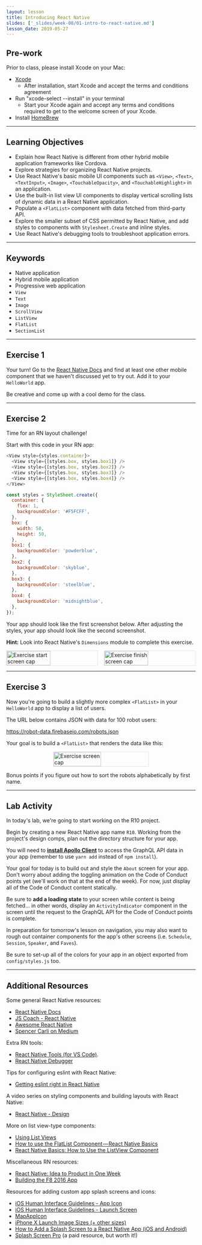 ```yaml
---
layout: lesson
title: Introducing React Native
slides: ['_slides/week-08/01-intro-to-react-native.md']
lesson_date: 2019-05-27
---
```


## Pre-work

Prior to class, please install Xcode on your Mac:

- [Xcode](https://developer.apple.com/xcode/)
  - After installation, start Xcode and accept the terms and conditions agreement
- Run "xcode-select --install" in your terminal
  - Start your Xcode again and accept any terms and conditions required to get to the welcome screen of your Xcode.
- Install [HomeBrew](https://brew.sh/)

---

## Learning Objectives

- Explain how React Native is different from other hybrid mobile application frameworks like Cordova.
- Explore strategies for organizing React Native projects.
- Use React Native's basic mobile UI components such as `<View>`, `<Text>`, `<TextInput>`, `<Image>`, `<TouchableOpacity>`, and `<TouchableHighlight>` in an application.
- Use the built-in list view UI components to display vertical scrolling lists of dynamic data in a React Native application.
- Populate a `<FlatList>` component with data fetched from third-party API.
- Explore the smaller subset of CSS permitted by React Native, and add styles to components with `Stylesheet.Create` and inline styles.
- Use React Native's debugging tools to troubleshoot application errors.

---

## Keywords

- Native application
- Hybrid mobile application
- Progressive web application
- `View`
- `Text`
- `Image`
- `ScrollView`
- `ListView`
- `FlatList`
- `SectionList`

---

## Exercise 1

Your turn! Go to the [React Native Docs](https://facebook.github.io/react-native/docs/getting-started.html) and find at least one other mobile component that we haven't discussed yet to try out. Add it to your `HelloWorld` app.

Be creative and come up with a cool demo for the class.

---

## Exercise 2

Time for an RN layout challenge!

Start with this code in your RN app:

```js
<View style={styles.container}>
  <View style={[styles.box, styles.box1]} />
  <View style={[styles.box, styles.box2]} />
  <View style={[styles.box, styles.box3]} />
  <View style={[styles.box, styles.box4]} />
</View>
```

```js
const styles = StyleSheet.create({
  container: {
    flex: 1,
    backgroundColor: '#F5FCFF',
  },
  box: {
    width: 50,
    height: 50,
  },
  box1: {
    backgroundColor: 'powderblue',
  },
  box2: {
    backgroundColor: 'skyblue',
  },
  box3: {
    backgroundColor: 'steelblue',
  },
  box4: {
    backgroundColor: 'midnightblue',
  },
});
```

Your app should look like the first screenshot below. After adjusting the styles, your app should look like the second screenshot.

**Hint:** Look into React Native's `Dimensions` module to complete this exercise.

<p style="display: flex; justify-content: space-between;" }>
  <img src="/public/exercises/rn1-e2-start.png" alt="Exercise start screen cap" style="width: 48%; height: 48%; border: 1px solid #e2e2e2;"/>
  <img src="/public/exercises/rn1-e2-finish.png" alt="Exercise finish screen cap" style="width: 48%; height: 48%; border: 1px solid #e2e2e2;"/>
</p>

---

## Exercise 3

Now you're going to build a slightly more complex `<FlatList>` in your `HelloWorld` app to display a list of users.

The URL below contains JSON with data for 100 robot users:

https://robot-data.firebaseio.com/robots.json

Your goal is to build a `<FlatList>` that renders the data like this:

<p style="display: flex; justify-content: center;" }>
  <img src="/public/exercises/rn1-e3.png" alt="Exercise screen cap" style="width: 50%; height: 50%;border: 1px solid #e2e2e2;"/>
</p>

Bonus points if you figure out how to sort the robots alphabetically by first name.

---

## Lab Activity

In today's lab, we're going to start working on the R10 project.

Begin by creating a new React Native app name `R10`. Working from the project's design comps, plan out the directory structure for your app.

You will need to **[install Apollo Client](https://www.apollographql.com/docs/react/essentials/get-started.html)** to access the GraphQL API data in your app (remember to use `yarn add` instead of `npm install`).

Your goal for today is to build out and style the `About` screen for your app. Don't worry about adding the toggling animation on the Code of Conduct points yet (we'll work on that at the end of the week). For now, just display all of the Code of Conduct content statically.

Be sure to **add a loading state** to your screen while content is being fetched... in other words, display an `ActivityIndicator` component in the screen until the request to the GraphQL API for the Code of Conduct points is complete.

In preparation for tomorrow's lesson on navigation, you may also want to rough out container components for the app's other screens (i.e. `Schedule`, `Session`, `Speaker`, and `Faves`).

Be sure to set-up all of the colors for your app in an object exported from `config/styles.js` too.

---

## Additional Resources

Some general React Native resources:

- [React Native Docs](https://facebook.github.io/react-native/docs/getting-started.html)
- [JS Coach - React Native](https://js.coach/react-native)
- [Awesome React Native](https://github.com/jondot/awesome-react-native)
- [Spencer Carli on Medium](https://medium.com/@spencer_carli)

Extra RN tools:

- [React Native Tools (for VS Code)](https://github.com/Microsoft/vscode-react-native).
- [React Native Debugger](https://github.com/jhen0409/react-native-debugger)

Tips for configuring eslint with React Native:

- [Getting eslint right in React Native](https://medium.com/the-react-native-log/getting-eslint-right-in-react-native-bd27524cc77b#.g7alsqenx)

A video series on styling components and building layouts with React Native:

- [React Native - Design](https://www.youtube.com/playlist?list=PL7D-0n1z1EbhkundIsOBaN_mlLvV4_hyO)

More on list view-type components:

- [Using List Views](http://facebook.github.io/react-native/docs/using-a-listview.html)
- [How to use the FlatList Component — React Native Basics](https://medium.com/react-native-development/how-to-use-the-flatlist-component-react-native-basics-92c482816fe6)
- [React Native Basics: How to Use the ListView Component](https://medium.com/differential/react-native-basics-how-to-use-the-listview-component-a0ec44cf1fe8#.asxki5zib)

Miscellaneous RN resources:

- [React Native: Idea to Product in One Week](https://medium.com/adjust-creative/prototyping-with-react-native-an-idea-to-production-in-one-week-3a6b4f474897#.ysexqnc13)
- [Building the F8 2016 App](http://makeitopen.com/tutorials/building-the-f8-app/planning/)

Resources for adding custom app splash screens and icons:

- [iOS Human Interface Guidelines - App Icon](https://developer.apple.com/ios/human-interface-guidelines/graphics/app-icon/)
- [iOS Human Interface Guidelines - Launch Screen](https://developer.apple.com/ios/human-interface-guidelines/graphics/launch-screen/)
- [MapAppIcon](https://makeappicon.com/)
- [iPhone X Launch Image Sizes (+ other sizes)](http://www.steventso.com/posts/iphone-x-app-icon-size-other-sizes/)
- [How to Add a Splash Screen to a React Native App (iOS and Android)](https://medium.com/handlebar-labs/how-to-add-a-splash-screen-to-a-react-native-app-ios-and-android-30a3cec835ae)
- [Splash Screen Pro](https://splashscreen.pro/) (a paid resource, but worth it!)
